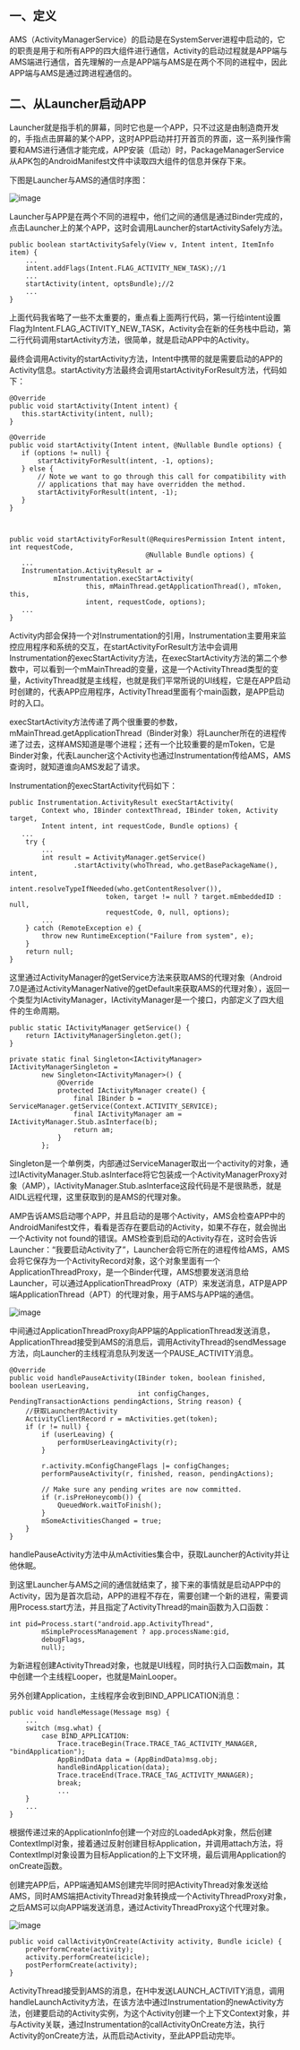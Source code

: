 ## 一、定义 ##

AMS（ActivityManagerService）的启动是在SystemServer进程中启动的，它的职责是用于和所有APP的四大组件进行通信，Activity的启动过程就是APP端与AMS端进行通信，首先理解的一点是APP端与AMS是在两个不同的进程中，因此APP端与AMS是通过跨进程通信的。

## 二、从Launcher启动APP ##

Launcher就是指手机的屏幕，同时它也是一个APP，只不过这是由制造商开发的，手指点击屏幕的某个APP，这时APP启动并打开首页的界面，这一系列操作需要和AMS进行通信才能完成，APP安装（启动）时，PackageManagerService从APK包的AndroidManifest文件中读取四大组件的信息并保存下来。

下图是Launcher与AMS的通信时序图：

![image](https://pic.downk.cc/item/5e4b310148b86553ee3af07b.png)

Launcher与APP是在两个不同的进程中，他们之间的通信是通过Binder完成的，点击Launcher上的某个APP，这时会调用Launcher的startActivitySafely方法。


```
public boolean startActivitySafely(View v, Intent intent, ItemInfo item) {
    ...
    intent.addFlags(Intent.FLAG_ACTIVITY_NEW_TASK);//1
    ...
    startActivity(intent, optsBundle);//2
    ...
}

```

上面代码我省略了一些不太重要的，重点看上面两行代码，第一行给intent设置Flag为Intent.FLAG_ACTIVITY_NEW_TASK，Activity会在新的任务栈中启动，第二行代码调用startActivity方法，很简单，就是启动APP中的Activity。

最终会调用Activity的startActivity方法，Intent中携带的就是需要启动的APP的Activity信息。startActivity方法最终会调用startActivityForResult方法，代码如下：


```
@Override
public void startActivity(Intent intent) {
   this.startActivity(intent, null);
}

@Override
public void startActivity(Intent intent, @Nullable Bundle options) {
   if (options != null) {
       startActivityForResult(intent, -1, options);
   } else {
       // Note we want to go through this call for compatibility with
       // applications that may have overridden the method.
       startActivityForResult(intent, -1);
   }
}



public void startActivityForResult(@RequiresPermission Intent intent, int requestCode,
                                  @Nullable Bundle options) {
   ...
   Instrumentation.ActivityResult ar =
           mInstrumentation.execStartActivity(
                   this, mMainThread.getApplicationThread(), mToken, this,
                   intent, requestCode, options);
   ...
}

```

Activity内部会保持一个对Instrumentation的引用，Instrumentation主要用来监控应用程序和系统的交互，在startActivityForResult方法中会调用Instrumentation的execStartActivity方法，在execStartActivity方法的第二个参数中，可以看到一个mMainThread的变量，这是一个ActivityThread类型的变量，ActivityThread就是主线程，也就是我们平常所说的UI线程，它是在APP启动时创建的，代表APP应用程序，ActivityThread里面有个main函数，是APP启动时的入口。

execStartActivity方法传递了两个很重要的参数，mMainThread.getApplicationThread（Binder对象）将Launcher所在的进程传递了过去，这样AMS知道是哪个进程；还有一个比较重要的是mToken，它是Binder对象，代表Launcher这个Activity也通过Instrumentation传给AMS，AMS查询时，就知道谁向AMS发起了请求。

Instrumentation的execStartActivity代码如下：


```
public Instrumentation.ActivityResult execStartActivity(
        Context who, IBinder contextThread, IBinder token, Activity target,
        Intent intent, int requestCode, Bundle options) {
   ...
    try {
        ...
        int result = ActivityManager.getService()
                .startActivity(whoThread, who.getBasePackageName(), intent,
                        intent.resolveTypeIfNeeded(who.getContentResolver()),
                        token, target != null ? target.mEmbeddedID : null,
                        requestCode, 0, null, options);
        ...
    } catch (RemoteException e) {
        throw new RuntimeException("Failure from system", e);
    }
    return null;
}

```
这里通过ActivityManager的getService方法来获取AMS的代理对象（Android 7.0是通过ActivityManagerNative的getDefault来获取AMS的代理对象），返回一个类型为IActivityManager，IActivityManager是一个接口，内部定义了四大组件的生命周期。


```
public static IActivityManager getService() {
    return IActivityManagerSingleton.get();
}

private static final Singleton<IActivityManager> IActivityManagerSingleton =
        new Singleton<IActivityManager>() {
            @Override
            protected IActivityManager create() {
                final IBinder b = ServiceManager.getService(Context.ACTIVITY_SERVICE);
                final IActivityManager am = IActivityManager.Stub.asInterface(b);
                return am;
            }
        };

```

Singleton是一个单例类，内部通过ServiceManager取出一个activity的对象，通过IActivityManager.Stub.asInterface将它包装成一个ActivityManagerProxy对象（AMP），IActivityManager.Stub.asInterface这段代码是不是很熟悉，就是AIDL远程代理，这里获取到的是AMS的代理对象。

AMP告诉AMS启动哪个APP，并且启动的是哪个Activity，AMS会检查APP中的AndroidManifest文件，看看是否存在要启动的Activity，如果不存在，就会抛出一个Activity not found的错误。AMS检查到启动的Activity存在，这时会告诉Launcher：“我要启动Activity了”，Launcher会将它所在的进程传给AMS，AMS会将它保存为一个ActivityRecord对象，这个对象里面有一个ApplicationThreadProxy，是一个Binder代理，AMS想要发送消息给Launcher，可以通过ApplicationThreadProxy（ATP）来发送消息，ATP是APP端ApplicationThread（APT）的代理对象，用于AMS与APP端的通信。

![image](https://pic.downk.cc/item/5e4b339148b86553ee3b4279.png)

中间通过ApplicationThreadProxy向APP端的ApplicationThread发送消息，ApplicationThread接受到AMS的消息后，调用ActivityThread的sendMessage方法，向Launcher的主线程消息队列发送一个PAUSE_ACTIVITY消息。


```
@Override
public void handlePauseActivity(IBinder token, boolean finished, boolean userLeaving,
                                int configChanges, PendingTransactionActions pendingActions, String reason) {
    //获取Launcher的Activity
    ActivityClientRecord r = mActivities.get(token);
    if (r != null) {
        if (userLeaving) {
            performUserLeavingActivity(r);
        }

        r.activity.mConfigChangeFlags |= configChanges;
        performPauseActivity(r, finished, reason, pendingActions);

        // Make sure any pending writes are now committed.
        if (r.isPreHoneycomb()) {
            QueuedWork.waitToFinish();
        }
        mSomeActivitiesChanged = true;
    }
}

```

handlePauseActivity方法中从mActivities集合中，获取Launcher的Activity并让他休眠。

到这里Launcher与AMS之间的通信就结束了，接下来的事情就是启动APP中的Activity，因为是首次启动，APP的进程不存在，需要创建一个新的进程，需要调用Process.start方法，并且指定了ActivityThread的main函数为入口函数：


```
int pid=Process.start("android.app.ActivityThread",
        mSimpleProcessManagement ? app.processName:gid,
        debugFlags,
        null);

```

为新进程创建ActivityThread对象，也就是UI线程，同时执行入口函数main，其中创建一个主线程Looper，也就是MainLooper。

另外创建Application，主线程序会收到BIND_APPLICATION消息：


```
public void handleMessage(Message msg) {
    ...
    switch (msg.what) {
        case BIND_APPLICATION:
            Trace.traceBegin(Trace.TRACE_TAG_ACTIVITY_MANAGER, "bindApplication");
            AppBindData data = (AppBindData)msg.obj;
            handleBindApplication(data);
            Trace.traceEnd(Trace.TRACE_TAG_ACTIVITY_MANAGER);
            break;
            ...
    }
    ...
}

```

根据传递过来的ApplicationInfo创建一个对应的LoadedApk对象，然后创建ContextImpl对象，接着通过反射创建目标Application，并调用attach方法，将ContextImpl对象设置为目标Application的上下文环境，最后调用Application的onCreate函数。

创建完APP后，APP端通知AMS创建完毕同时把ActivityThread对象发送给AMS，同时AMS端把ActivityThread对象转换成一个ActivityThreadProxy对象，之后AMS可以向APP端发送消息，通过ActivityThreadProxy这个代理对象。

![image](https://pic.downk.cc/item/5e4b357748b86553ee3b80d9.png)


```
public void callActivityOnCreate(Activity activity, Bundle icicle) {
    prePerformCreate(activity);
    activity.performCreate(icicle);
    postPerformCreate(activity);
}

```

ActivityThread接受到AMS的消息，在H中发送LAUNCH_ACTIVITY消息，调用handleLaunchActivity方法，在该方法中通过Instrumentation的newActivity方法，创建要启动的Activity实例，为这个Activity创建一个上下文Context对象，并与Activity关联，通过Instrumentation的callActivityOnCreate方法，执行Activity的onCreate方法，从而启动Activity，至此APP启动完毕。